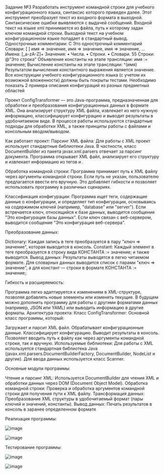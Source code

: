 Задание №3 
Разработать инструмент командной строки для учебного конфигурационного 
языка, синтаксис которого приведен далее. Этот инструмент преобразует текст из 
входного формата в выходной. Синтаксические ошибки выявляются с выдачей 
сообщений. 
Входной текст на языке xml принимается из файла, путь к которому задан 
ключом командной строки. Выходной текст на учебном конфигурационном 
языке попадает в стандартный вывод. 
Однострочные комментарии: 
C Это однострочный комментарий 
Словари: 
[ 
] 
имя => значение, 
имя => значение, 
имя => значение, 
... 
Имена: 
[_a-zA-Z]+ 
Значения: 
• Числа. 
• Строки. 
• Словари. 
55 
Строки: 
@"Это строка" 
Объявление константы на этапе трансляции: 
имя := значение; 
Вычисление константы на этапе трансляции: 
^(имя) 
Результатом вычисления константного выражения является значение. 
Все конструкции учебного конфигурационного языка (с учетом их 
возможной вложенности) должны быть покрыты тестами. Необходимо показать 2 
примера описания конфигураций из разных предметных областей



Проект ConfigTransformer — это Java-программа, предназначенная для обработки и преобразования конфигурационных данных в формате XML. Она анализирует структуру XML файла, извлекает из него нужную информацию, классифицирует конфигурацию и выводит результаты в удобочитаемом виде. В процессе работы используются стандартные подходы для обработки XML, а также принципы работы с файлами и консольным вводом/выводом.

Как работает проект:
Парсинг XML файла: Для работы с XML проект использует стандартные библиотеки Java. В частности, класс DocumentBuilder из пакета javax.xml.parsers отвечает за парсинг документа. Программа открывает XML файл, анализирует его структуру и извлекает информацию из тегов <dictionary> и <constant>.

Обработка командной строки: Программа принимает путь к XML файлу через аргументы командной строки. Если путь не указан, пользователю предлагается ввести его вручную. Это добавляет гибкости и позволяет использовать программу в различных сценариях.

Классификация конфигурации: Программа ищет теги, содержащие данные о конфигурации, и определяет тип конфигурации, основываясь на содержимом ключей (например, "database" или "server"). Если встречается ключ, относящийся к базе данных, выводится сообщение "Это конфигурация базы данных". Если ключ связан с веб-сервером, выводится сообщение "Это конфигурация веб-сервера".

Преобразование данных:

Dictionary: Каждая запись в теге <dictionary> преобразуется в пару "ключ => значение", которая выводится в консоль.
Constant: Каждый элемент в теге <constant> преобразуется в строку вида КОНСТАНТА := значение; и также выводится.
Вывод данных: Результаты выводятся в легко читаемом формате. Для словарных данных выводится список с парами "ключ => значение", а для констант — строки в формате КОНСТАНТА := значение;.

Гибкость и расширяемость:

Программа легко адаптируется к изменениям в XML-структуре, позволяя добавлять новые элементы или изменять текущие.
В будущем можно дополнить программу для работы с другими форматами данных (например, JSON или YAML) или выводить информацию в другие форматы.
Архитектура проекта:
Класс ConfigTransformer: Основной класс программы, который:

Загружает и парсит XML файл.
Обрабатывает конфигурационные данные.
Классифицирует конфигурацию.
Выводит результаты в консоль.
Позволяет вводить путь к файлу как через аргументы командной строки, так и вручную.
Используемые библиотеки: Для работы с XML используется стандартная библиотека Java (javax.xml.parsers.DocumentBuilderFactory, DocumentBuilder, NodeList и другие). Для ввода данных используется класс Scanner.

Основные модули программы:

Чтение и парсинг XML: Используется DocumentBuilder для чтения XML и обработки данных через DOM (Document Object Model).
Обработка командной строки: Проверка и обработка аргументов командной строки для получения пути к XML файлу.
Трансформация данных: Преобразование XML структуры в удобочитаемый формат (пары ключей и значений, константы).
Вывод данных: Печать результатов в консоль в заранее определенном формате




Реализация программы: 

![image](https://github.com/user-attachments/assets/e74ffc98-0b7e-4e96-8fc0-2d5b6fea0dc9)

![image](https://github.com/user-attachments/assets/61a54519-92ef-49f1-b8e0-40e278faf690)


Тестирование программы:

![image](https://github.com/user-attachments/assets/0cdb952c-135a-45e4-af0c-114c4f324d26)

![image](https://github.com/user-attachments/assets/108b734b-8c87-423b-abb5-76018dbba964)






